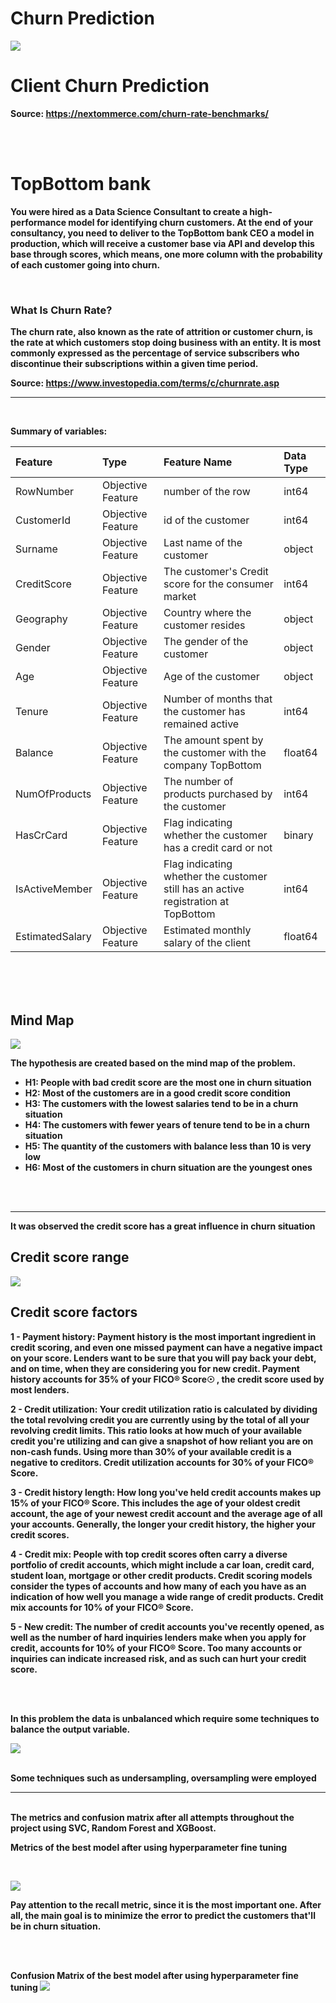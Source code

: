 # <strong> Churn Prediction





![](img/churn_picture.png)
<h1>Client Churn Prediction</h1>


Source: https://nextommerce.com/churn-rate-benchmarks/

<br />
<br />


# TopBottom bank
You were hired as a Data Science Consultant to create a high-performance model for identifying churn customers.
At the end of your consultancy, you need to deliver to the TopBottom bank CEO a model in production, which will receive a customer base via API and develop this base through scores, which means, one more column with the probability of each customer going into churn.

<br />

### What Is Churn Rate?

The churn rate, also known as the rate of attrition or customer churn, is the rate at which customers stop doing business with an entity. It is most commonly expressed as the percentage of service subscribers who discontinue their subscriptions within a given time period.

Source: https://www.investopedia.com/terms/c/churnrate.asp
___

<br />


Summary of variables:


| Feature                                       | Type                |                                       Feature Name                                          | Data Type                                        |
|:----------------------------------------------|:--------------------|:--------------------------------------------------------------------------------------------|:-------------------------------------------------|
| RowNumber                                     | Objective Feature   | number of the row                                                                           | int64                                            |
| CustomerId                                    | Objective Feature   | id of the customer                                                                          | int64                                            |
| Surname                                       | Objective Feature   | Last name of the customer                                                                   | object                                           |
| CreditScore                                   | Objective Feature   | The customer's Credit score for the consumer market                                         | int64                                            |
| Geography                                     | Objective Feature   | Country where the customer resides                                                          | object                                           |
| Gender                                        | Objective Feature   | The gender of the customer                                                                  | object                                           |
| Age                                           | Objective Feature   | Age of the customer                                                                         | object                                           |
| Tenure                                        | Objective Feature   | Number of months that the customer has remained active                                      | int64                                            |
| Balance                                       | Objective Feature   | The amount spent by the customer with the company TopBottom                                 | float64                                          |
| NumOfProducts                                 | Objective Feature   | The number of products purchased by the customer                                            | int64                                            |
| HasCrCard                                     | Objective Feature   | Flag indicating whether the customer has a credit card or not                               | binary                                           |
| IsActiveMember                                | Objective Feature   | Flag indicating whether the customer still has an active registration at TopBottom          | int64                                            |
| EstimatedSalary                               | Objective Feature   | Estimated monthly salary of the client                                                      | float64                                          |


<br />
<br />
<br />

## Mind Map
![](img/mind_map.png)

The hypothesis are created based on the mind map of the problem.


- **H1:** People with bad credit score are the most one in churn situation
- **H2:** Most of the customers are in a good credit score condition
- **H3:** The customers with the lowest salaries tend to be in a churn situation
- **H4:** The customers with fewer years of tenure tend to be in a churn situation
- **H5:** The quantity of the customers with balance less than 10 is very low
- **H6:** Most of the customers in churn situation are the youngest ones

<br />
<br />

___
It was observed the credit score has a great influence in churn situation

## Credit score range
![](img/credit_score.jpg)


## Credit score factors

1 - Payment history: Payment history is the most important ingredient in credit scoring, and even one missed payment can have a negative impact on your score. Lenders want to be sure that you will pay back your debt, and on time, when they are considering you for new credit. Payment history accounts for 35% of your FICO® Score☉ , the credit score used by most lenders.

2 - Credit utilization: Your credit utilization ratio is calculated by dividing the total revolving credit you are currently using by the total of all your revolving credit limits. This ratio looks at how much of your available credit you're utilizing and can give a snapshot of how reliant you are on non-cash funds. Using more than 30% of your available credit is a negative to creditors. Credit utilization accounts for 30% of your FICO® Score.

3 - Credit history length: How long you've held credit accounts makes up 15% of your FICO® Score. This includes the age of your oldest credit account, the age of your newest credit account and the average age of all your accounts. Generally, the longer your credit history, the higher your credit scores.

4 - Credit mix: People with top credit scores often carry a diverse portfolio of credit accounts, which might include a car loan, credit card, student loan, mortgage or other credit products. Credit scoring models consider the types of accounts and how many of each you have as an indication of how well you manage a wide range of credit products. Credit mix accounts for 10% of your FICO® Score.

5 - New credit: The number of credit accounts you've recently opened, as well as the number of hard inquiries lenders make when you apply for credit, accounts for 10% of your FICO® Score. Too many accounts or inquiries can indicate increased risk, and as such can hurt your credit score.

<br />
<br />

In this problem the data is unbalanced which require some techniques to balance the output variable.

![](img/balance_data.JPG)


<br />
Some techniques such as undersampling, oversampling were employed


___
<br />
The metrics and confusion matrix after all attempts throughout the project using SVC, Random Forest and XGBoost.

Metrics of the best model after using hyperparameter fine tuning

<br />

![](img/metrics.JPG)

Pay attention to the recall metric, since it is the most important one. After all, the main goal is to minimize the error to predict the customers that'll be in churn situation.

<br />
<br />

Confusion Matrix of the best model after using hyperparameter fine tuning
![](img/confusion_matrix.JPG)
